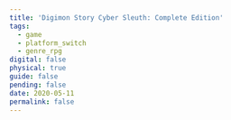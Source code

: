 ```yaml
---
title: 'Digimon Story Cyber Sleuth: Complete Edition'
tags:
  - game
  - platform_switch
  - genre_rpg
digital: false
physical: true
guide: false
pending: false
date: 2020-05-11
permalink: false
---
```

